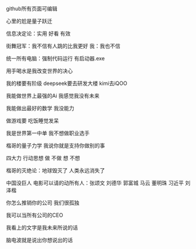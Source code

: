 github所有页面可编辑

心里的尬是量子跃迁

信息决定论：实用 好看 有效

街舞冠军：我不信有人跳的比我更好 我：我也不信

统一所有电脑：强制代码运行 有启动器.exe

用手喝水是我改变世界的决心

我的楼要有阶级 deepseek要去研发大楼 kimi去iQOO

我能做世界上最强的Ai 我感觉我没有未来

我能做出最好的数学 我没能力

做游戏要 吃饭睡觉发呆

我是世界第一中单 我不想做职业选手

楷哥的量子力学 我说你就是支持你做别的事

四大力 行动思想 做 不做 想 不想

楷哥的灭绝论：地球毁灭了 人类永远消失了

中国没巨人 电影可以请的动所有人：张颂文 刘德华 郭富城 马云 董明珠 习近平 刘泽楷

你怎么推销你的公司 我们很孤独

我可以当所有公司的CEO

我看上的文字是我未来所说的话

脑电波就是说出你想说出的话